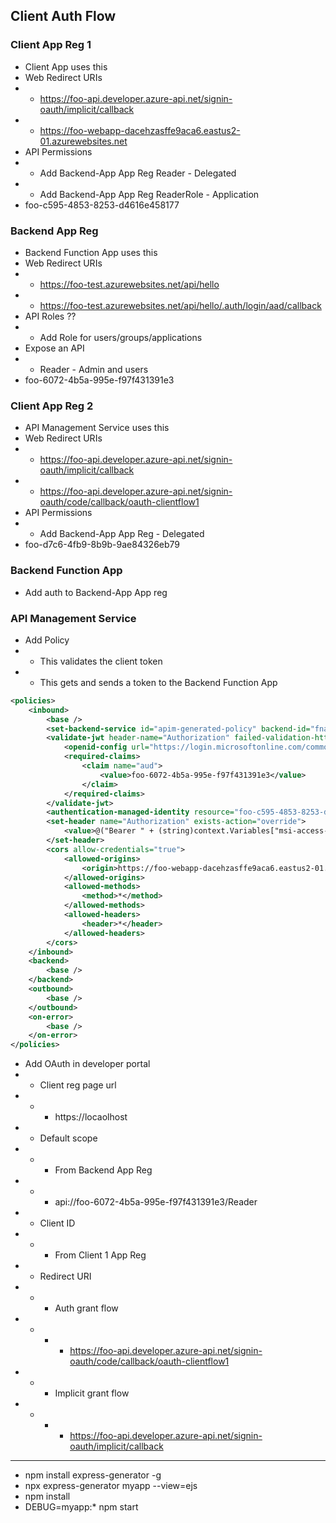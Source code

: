 ## Client Auth Flow


### Client App Reg 1
* Client App uses this
* Web Redirect URIs
* * https://foo-api.developer.azure-api.net/signin-oauth/implicit/callback
* * https://foo-webapp-dacehzasffe9aca6.eastus2-01.azurewebsites.net
* API Permissions
* * Add Backend-App App Reg Reader - Delegated
* * Add Backend-App App Reg ReaderRole - Application
* foo-c595-4853-8253-d4616e458177 


### Backend App Reg
* Backend Function App uses this
* Web Redirect URIs
* * https://foo-test.azurewebsites.net/api/hello
* * https://foo-test.azurewebsites.net/api/hello/.auth/login/aad/callback
* API Roles ??
* * Add Role for users/groups/applications
* Expose an API
* * Reader - Admin and users
* foo-6072-4b5a-995e-f97f431391e3

### Client App Reg 2
* API Management Service uses this 
* Web Redirect URIs
* * https://foo-api.developer.azure-api.net/signin-oauth/implicit/callback
* * https://foo-api.developer.azure-api.net/signin-oauth/code/callback/oauth-clientflow1
* API Permissions
* * Add Backend-App App Reg - Delegated
* foo-d7c6-4fb9-8b9b-9ae84326eb79
  
### Backend Function App
* Add auth to Backend-App App reg

### API Management Service
* Add Policy
* * This validates the client token
* * This gets and sends a token to the Backend Function App
```XML
<policies>
    <inbound>
        <base />
        <set-backend-service id="apim-generated-policy" backend-id="fnaw-test" />
        <validate-jwt header-name="Authorization" failed-validation-httpcode="401" failed-validation-error-message="Unauthorized. Access token is missing or invalid.">
            <openid-config url="https://login.microsoftonline.com/common/v2.0/.well-known/openid-configuration" />
            <required-claims>
                <claim name="aud">
                    <value>foo-6072-4b5a-995e-f97f431391e3</value>
                </claim>
            </required-claims>
        </validate-jwt>
        <authentication-managed-identity resource="foo-c595-4853-8253-d4616e458177" output-token-variable-name="msi-access-token" ignore-error="false" />
        <set-header name="Authorization" exists-action="override">
            <value>@("Bearer " + (string)context.Variables["msi-access-token"])</value>
        </set-header>
        <cors allow-credentials="true">
            <allowed-origins>
                <origin>https://foo-webapp-dacehzasffe9aca6.eastus2-01.azurewebsites.net</origin>
            </allowed-origins>
            <allowed-methods>
                <method>*</method>
            </allowed-methods>
            <allowed-headers>
                <header>*</header>
            </allowed-headers>
        </cors>
    </inbound>
    <backend>
        <base />
    </backend>
    <outbound>
        <base />
    </outbound>
    <on-error>
        <base />
    </on-error>
</policies>
```
* Add OAuth in developer portal
* * Client reg page url
* * * https://locaolhost
* * Default scope
* * * From Backend App Reg
* * * api://foo-6072-4b5a-995e-f97f431391e3/Reader
* * Client ID
* * * From Client 1 App Reg
* * Redirect URI
* * * Auth grant flow
* * * * https://foo-api.developer.azure-api.net/signin-oauth/code/callback/oauth-clientflow1
* * * Implicit grant flow
* * * * https://foo-api.developer.azure-api.net/signin-oauth/implicit/callback

***

* npm install express-generator -g
* npx express-generator myapp --view=ejs
* npm install
* DEBUG=myapp:* npm start
